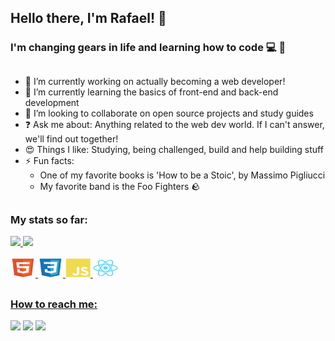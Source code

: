 ## Hello there, I'm Rafael! 👋 

### I'm changing gears in life and learning how to code 💻 🚀
##
- 🔭 I’m currently working on actually becoming a web developer!
- 🌱 I’m currently learning the basics of front-end and back-end development
- 👯 I’m looking to collaborate on open source projects and study guides
- ❓ Ask me about: Anything related to the web dev world. If I can't answer, we'll find out together!
- 😍 Things I like: Studying, being challenged, build and help building stuff
- ⚡ Fun facts:
  - One of my favorite books is 'How to be a Stoic', by Massimo Pigliucci
  - My favorite band is the Foo Fighters 🪨
##
### My stats so far:
<div>
  <a href="https://github.com/perchespierri">
  <img height="180em" src="https://github-readme-stats.vercel.app/api?username=perchespierri&show_icons=true&theme=dracula&include_all_commits=true&count_private=true" />
  <img height="180em" src="https://github-readme-stats.vercel.app/api/top-langs/?username=perchespierri&layout=compact&langs_count=16&theme=dracula" />
</div>
<div style="display: inline_block"><br>
  <img allign="center" alt="html-icon" height="30" width="40" src="https://raw.githubusercontent.com/devicons/devicon/master/icons/html5/html5-original.svg">
  <img allign="center" alt="css-icon" height="30" width="40" src="https://raw.githubusercontent.com/devicons/devicon/master/icons/css3/css3-original.svg">
  <img allign="center" alt="js-icon" height="30" width="40" src="https://raw.githubusercontent.com/devicons/devicon/master/icons/javascript/javascript-plain.svg">
  <img allign="center" alt="react-icon" height="30" width="40" src="https://raw.githubusercontent.com/devicons/devicon/master/icons/react/react-original.svg">
</div>

##
  
### How to reach me:
<div>
  <a href="https://instagram.com/perchespierri" target="_blank"><img src="https://img.shields.io/badge/-Instagram-%23E4405F?style=for-the-badge&logo=instagram&logoColor=white" target="_blank"></a>
    <a href = "mailto:perchespierri@gmail.com"><img src="https://img.shields.io/badge/-Gmail-%23333?style=for-the-badge&logo=gmail&logoColor=white" target="_blank"></a>
    <a href="https://www.linkedin.com/in/perchespierri/" target="_blank"><img src="https://img.shields.io/badge/-LinkedIn-%230077B5?style=for-the-badge&logo=linkedin&logoColor=white" target="_blank"></a>
  
</div>  
  
